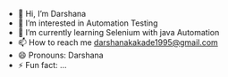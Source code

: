 - 👋 Hi, I’m Darshana
- 👀 I’m interested in Automation Testing
- 🌱 I’m currently learning Selenium with java Automation
- 📫 How to reach me darshanakakade1995@gmail.com
- 😄 Pronouns: Darshana
- ⚡ Fun fact: ...

<!---
darshanakakade1995/darshanakakade1995 is a ✨ special ✨ repository because its `README.md` (this file) appears on your GitHub profile.
You can click the Preview link to take a look at your changes.
--->

